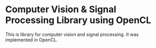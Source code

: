# Computer Vision & Signal Processing Library using OpenCL

This is library for computer vision and signal processing. It was implemented in OpenCL.  

